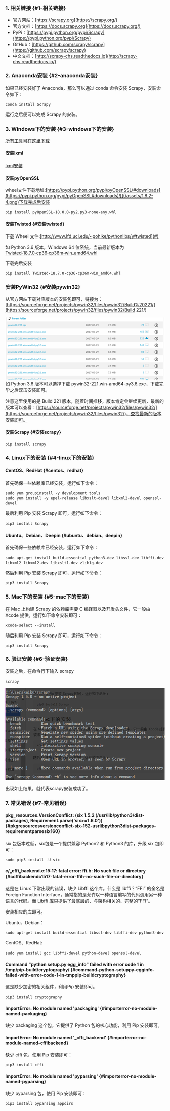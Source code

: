 ### 1. 相关链接 {#1-相关链接}

* 官方网站：[https://scrapy.org](https://scrapy.org/)
* 官方文档：[https://docs.scrapy.org](https://docs.scrapy.org/)
* PyPi：[https://pypi.python.org/pypi/Scrapy](https://pypi.python.org/pypi/Scrapy)
* GitHub：[https://github.com/scrapy/scrapy](https://github.com/scrapy/scrapy)
* 中文文档：[http://scrapy-chs.readthedocs.io](http://scrapy-chs.readthedocs.io/)

### 2. Anaconda安装 {#2-anaconda安装}

如果已经安装好了 Anaconda，那么可以通过 conda 命令安装 Scrapy，安装命令如下：

```
conda install Scrapy
```

运行之后便可以完成 Scrapy 的安装。

### 3. Windows下的安装 {#3-windows下的安装}

[所有工具可在这里下载](https://pan.baidu.com/s/1ZUb8WhkajsWkUlfDpRiBYg)

#### 安装lxml

[lxml安装](/1.kaifahuanjing/1.3/131-lxmlde-an-zhuang.md)

#### 安装pyOpenSSL

wheel文件下载地址:[https://pypi.python.org/pypi/pyOpenSSL\#downloads](https://pypi.python.org/pypi/pyOpenSSL#downloads)![](/assets/1.8.2-4.png)下载完成后安装

```
pip install pyOpenSSL-18.0.0-py2.py3-none-any.whl
```

#### 安装Twisted {#安装twisted}

下载 Wheel 文件:[http://www.lfd.uci.edu/~gohlke/pythonlibs/\#twisted](#)

如 Python 3.6 版本，Windows 64 位系统，当前最新版本为 [Twisted‑18.7.0‑cp36‑cp36m‑win\_amd64.whl](javascript:;)

下载完后安装

```
pip install Twisted‑18.7.0‑cp36‑cp36m‑win_amd64.whl
```

### 安装PyWin32 {#安装pywin32}

从官方网站下载对应版本的安装包即可，链接为：[https://sourceforge.net/projects/pywin32/files/pywin32/Build%20221/](https://sourceforge.net/projects/pywin32/files/pywin32/Build 221/)

![](/assets/1.8.2-5.png)如 Python 3.6 版本可以选择下载 pywin32-221.win-amd64-py3.6.exe，下载完毕之后双击安装即可。

注意这里使用的是 Build 221 版本，随着时间推移，版本肯定会继续更新，最新的版本可以查看：[https://sourceforge.net/projects/pywin32/files/pywin32/](https://sourceforge.net/projects/pywin32/files/pywin32/)，查找最新的版本安装即可。

#### 安装Scrapy {#安装scrapy}

```
pip install scrapy
```

### 4. Linux下的安装 {#4-linux下的安装}

#### CentOS、RedHat {#centos、redhat}

首先确保一些依赖库已经安装，运行如下命令：

```
sudo yum groupinstall -y development tools
sudo yum install -y epel-release libxslt-devel libxml2-devel openssl-devel
```

最后利用 Pip 安装 Scrapy 即可，运行如下命令：

```
pip3 install Scrapy
```

#### Ubuntu、Debian、Deepin {#ubuntu、debian、deepin}

首先确保一些依赖库已经安装，运行如下命令：

```
sudo apt-get install build-essential python3-dev libssl-dev libffi-dev libxml2 libxml2-dev libxslt1-dev zlib1g-dev
```

然后利用 Pip 安装 Scrapy 即可，运行如下命令：

```
pip3 install Scrapy
```

### 5. Mac下的安装 {#5-mac下的安装}

在 Mac 上构建 Scrapy 的依赖库需要 C 编译器以及开发头文件，它一般由 Xcode 提供，运行如下命令安装即可：

```
xcode-select --install
```

随后利用 Pip 安装 Scrapy 即可，运行如下命令：

```
pip3 install Scrapy
```

### 6. 验证安装 {#6-验证安装}

安装之后，在命令行下输入 scrapy

```
scrapy
```

![](/assets/1.8.2.9.png)

出现如上结果，就代表scrapy安装成功了。

### 7. 常见错误 {#7-常见错误}

#### pkg\_resources.VersionConflict: \(six 1.5.2 \(/usr/lib/python3/dist-packages\), Requirement.parse\('six&gt;=1.6.0'\)\) {#pkgresourcesversionconflict-six-152-usrlibpython3dist-packages-requirementparsesix160}

six 包版本过低，six包是一个提供兼容 Python2 和 Python3 的库，升级 six 包即可：

```
sudo pip3 install -U six
```

#### c/\_cffi\_backend.c:15:17: fatal error: ffi.h: No such file or directory {#ccffibackendc1517-fatal-error-ffih-no-such-file-or-directory}

这是在 Linux 下常出现的错误，缺少 Libffi 这个库。什么是 libffi？“FFI” 的全名是 Foreign Function Interface，通常指的是允许以一种语言编写的代码调用另一种语言的代码。而 Libffi 库只提供了最底层的、与架构相关的、完整的”FFI”。

安装相应的库即可。

Ubuntu、Debian：

```
sudo apt-get install build-essential libssl-dev libffi-dev python3-dev
```

CentOS、RedHat:

```
sudo yum install gcc libffi-devel python-devel openssl-devel
```

#### Command "python setup.py egg\_info" failed with error code 1 in /tmp/pip-build/cryptography/ {#command-python-setuppy-egginfo-failed-with-error-code-1-in-tmppip-buildcryptography}

这是缺少加密的相关组件，利用Pip 安装即可。

```
pip3 install cryptography
```

#### ImportError: No module named 'packaging' {#importerror-no-module-named-packaging}

缺少 packaging 这个包，它提供了 Python 包的核心功能，利用 Pip 安装即可。

#### ImportError: No module named '\_cffi\_backend' {#importerror-no-module-named-cffibackend}

缺少 cffi 包，使用 Pip 安装即可：

```
pip3 install cffi
```

#### ImportError: No module named 'pyparsing' {#importerror-no-module-named-pyparsing}

缺少 pyparsing 包，使用 Pip 安装即可：

```
pip3 install pyparsing appdirs
```



